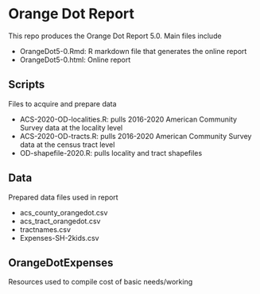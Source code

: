 # Orange Dot Report

This repo produces the Orange Dot Report 5.0. Main files include

* OrangeDot5-0.Rmd: R markdown file that generates the online report
* OrangeDot5-0.html: Online report

## Scripts
Files to acquire and prepare data

* ACS-2020-OD-localities.R: pulls 2016-2020 American Community Survey data at the locality level
* ACS-2020-OD-tracts.R: pulls 2016-2020 American Community Survey data at the census tract level
* OD-shapefile-2020.R: pulls locality and tract shapefiles

## Data
Prepared data files used in report

* acs_county_orangedot.csv
* acs_tract_orangedot.csv
* tractnames.csv
* Expenses-SH-2kids.csv

## OrangeDotExpenses
Resources used to compile cost of basic needs/working
